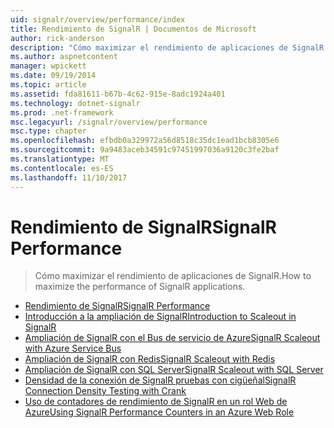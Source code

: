 ```yaml
---
uid: signalr/overview/performance/index
title: Rendimiento de SignalR | Documentos de Microsoft
author: rick-anderson
description: "Cómo maximizar el rendimiento de aplicaciones de SignalR."
ms.author: aspnetcontent
manager: wpickett
ms.date: 09/19/2014
ms.topic: article
ms.assetid: fda81611-b67b-4c62-915e-8adc1924a401
ms.technology: dotnet-signalr
ms.prod: .net-framework
msc.legacyurl: /signalr/overview/performance
msc.type: chapter
ms.openlocfilehash: efbdb0a329972a56d8518c35dc1ead1bcb8305e6
ms.sourcegitcommit: 9a9483aceb34591c97451997036a9120c3fe2baf
ms.translationtype: MT
ms.contentlocale: es-ES
ms.lasthandoff: 11/10/2017
---
```

<a name="signalr-performance"></a><span data-ttu-id="91b11-103">Rendimiento de SignalR</span><span class="sxs-lookup"><span data-stu-id="91b11-103">SignalR Performance</span></span>
====================
> <span data-ttu-id="91b11-104">Cómo maximizar el rendimiento de aplicaciones de SignalR.</span><span class="sxs-lookup"><span data-stu-id="91b11-104">How to maximize the performance of SignalR applications.</span></span>


- [<span data-ttu-id="91b11-105">Rendimiento de SignalR</span><span class="sxs-lookup"><span data-stu-id="91b11-105">SignalR Performance</span></span>](signalr-performance.md)
- [<span data-ttu-id="91b11-106">Introducción a la ampliación de SignalR</span><span class="sxs-lookup"><span data-stu-id="91b11-106">Introduction to Scaleout in SignalR</span></span>](scaleout-in-signalr.md)
- [<span data-ttu-id="91b11-107">Ampliación de SignalR con el Bus de servicio de Azure</span><span class="sxs-lookup"><span data-stu-id="91b11-107">SignalR Scaleout with Azure Service Bus</span></span>](scaleout-with-windows-azure-service-bus.md)
- [<span data-ttu-id="91b11-108">Ampliación de SignalR con Redis</span><span class="sxs-lookup"><span data-stu-id="91b11-108">SignalR Scaleout with Redis</span></span>](scaleout-with-redis.md)
- [<span data-ttu-id="91b11-109">Ampliación de SignalR con SQL Server</span><span class="sxs-lookup"><span data-stu-id="91b11-109">SignalR Scaleout with SQL Server</span></span>](scaleout-with-sql-server.md)
- [<span data-ttu-id="91b11-110">Densidad de la conexión de SignalR pruebas con cigüeñal</span><span class="sxs-lookup"><span data-stu-id="91b11-110">SignalR Connection Density Testing with Crank</span></span>](signalr-connection-density-testing-with-crank.md)
- [<span data-ttu-id="91b11-111">Uso de contadores de rendimiento de SignalR en un rol Web de Azure</span><span class="sxs-lookup"><span data-stu-id="91b11-111">Using SignalR Performance Counters in an Azure Web Role</span></span>](using-signalr-performance-counters-in-an-azure-web-role.md)
